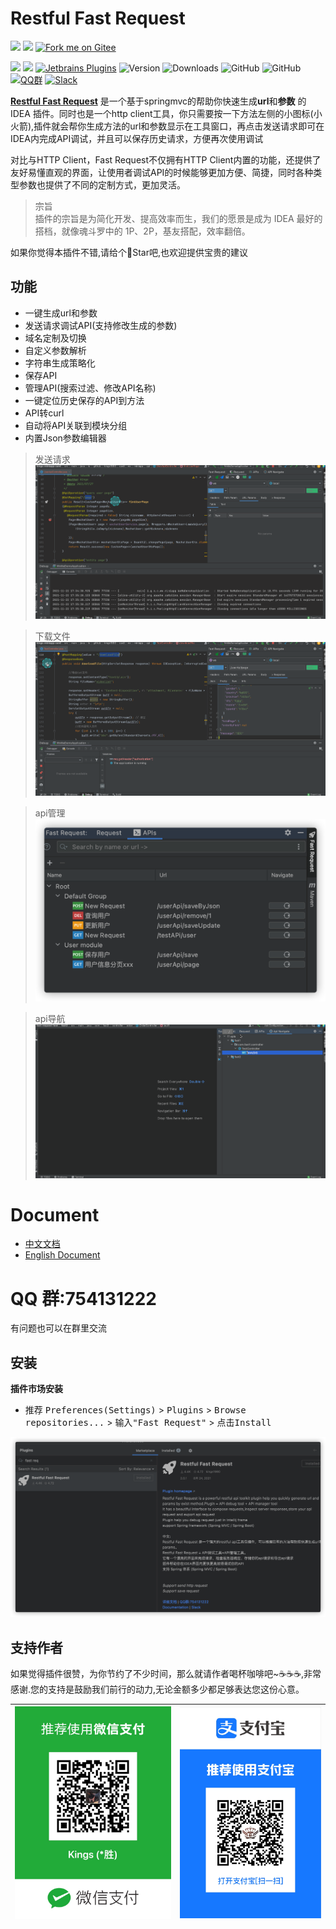 # Restful Fast Request

<a href="https://www.jetbrains.com"><img src="https://resources.jetbrains.com/storage/products/company/brand/logos/jb_beam.svg" width = "10%" /></a>
<a href="https://www.jetbrains.com/idea"><img src="https://resources.jetbrains.com/storage/products/company/brand/logos/IntelliJ_IDEA_icon.svg" width = "10%" /></a>
<a href='https://gitee.com/kings/fast-request'><img src='https://gitee.com/kings/fast-request/widgets/widget_3.svg' width = "15%" alt='Fork me on Gitee'></img></a>

[![](https://badgen.net/badge/Github/fast-request/21D789?icon=github)](https://github.com/kings1990/fast-request)
[![](https://img.shields.io/static/v1?label=Gitee&message=fast-request&color=FF318C&logo=gitee)](https://gitee.com/kings/fast-request)
[![Jetbrains Plugins][plugin-img]][plugin]
![Version](https://img.shields.io/jetbrains/plugin/v/16988?logo=IntelliJ%20IDEA)
![Downloads](https://img.shields.io/jetbrains/plugin/d/16988?color=FE2857)
![GitHub](https://img.shields.io/github/license/kings1990/fast-request?color=087CFA)
![GitHub](https://img.shields.io/github/license/kings1990/fast-request?color=087CFA)
[![QQ群](https://img.shields.io/badge/chat-QQ群:754131222-46BC99.svg?logo=Tencent%20QQ)](https://qm.qq.com/cgi-bin/qm/qr?k=1OEJ5QST4zoEUv0x0OvOmC3TUfAIZXAO)
[![Slack](https://img.shields.io/badge/Slack-%23Fast--Request-DD1265?logo=Slack)](https://fastrequest.slack.com)

[**Restful Fast Request**](https://plugins.jetbrains.com/plugin/16988-fast-request) 是一个基于springmvc的帮助你快速生成**url**和**参数**
的IDEA 插件。同时也是一个http client工具，你只需要按一下方法左侧的小图标(小火箭),插件就会帮你生成方法的url和参数显示在工具窗口，再点击发送请求即可在IDEA内完成API调试，并且可以保存历史请求，方便再次使用调试

对比与HTTP Client，Fast Request不仅拥有HTTP Client内置的功能，还提供了友好易懂直观的界面，让使用者调试API的时候能够更加方便、简捷，同时各种类型参数也提供了不同的定制方式，更加灵活。

> 宗旨  
> 插件的宗旨是为简化开发、提高效率而生，我们的愿景是成为 IDEA 最好的搭档，就像魂斗罗中的 1P、2P，基友搭配，效率翻倍。

如果你觉得本插件不错,请给个🌟Star吧,也欢迎提供宝贵的建议

## 功能

* 一键生成url和参数
* 发送请求调试API(支持修改生成的参数)
* 域名定制及切换
* 自定义参数解析
* 字符串生成策略化
* 保存API
* 管理API(搜索过滤、修改API名称)
* 一键定位历史保存的API到方法
* API转curl
* 自动将API关联到模块分组
* 内置Json参数编辑器

> 发送请求
![example](./screenshot/example.gif)

> 下载文件
![example_download](./screenshot/downloadFile.gif)

> api管理
![api manage](./screenshot/apis_hd.png)

> api导航
![apinav](./screenshot/apinav.gif)

# Document

* [中文文档](http://kings.gitee.io/restful-fast-request-doc/)
* [English Document](https://kings1990.github.io/restful-fast-request-doc/en/)

# QQ 群:754131222

有问题也可以在群里交流

## 安装

**插件市场安装**

- 推荐 <kbd>Preferences(Settings)</kbd> > <kbd>Plugins</kbd> > <kbd>Browse repositories...</kbd> > <kbd>输入"Fast
  Request"</kbd> > <kbd>点击Install</kbd>

![](./screenshot/download.png)

## 支持作者

如果觉得插件很赞，为你节约了不少时间，那么就请作者喝杯咖啡吧~☕☕☕,非常感谢.您的支持是鼓励我们前行的动力,无论金额多少都足够表达您这份心意。

| ![微信](./screenshot/pay/wechat.jpg) | ![支付宝](./screenshot/pay/alipay.png) |
| --- | --- |

[latest-release]: https://github.com/kings1990/fast-request/releases/latest

[plugin]: https://plugins.jetbrains.com/plugin/16988

[plugin-img]: https://img.shields.io/badge/plugin-Restful_Fast_Request-x.svg?logo=IntelliJ%20IDEA
